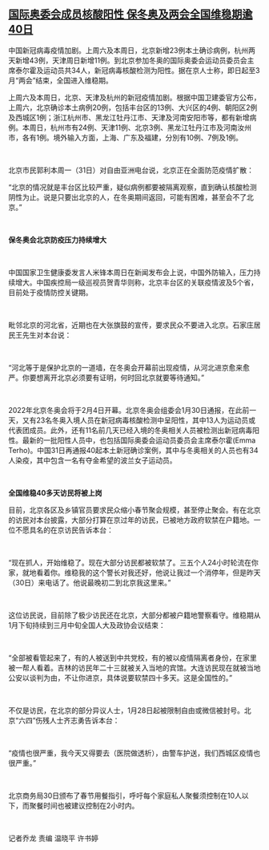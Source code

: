 <!--1643619974000-->
[国际奥委会成员核酸阳性  保冬奥及两会全国维稳期逾40日](https://www.rfa.org/mandarin/yataibaodao/ql1-01312022040551.html)
------

<p><span style="font-weight: 400;">中国新冠病毒疫情加剧。上周六及本周日，北京新增23例本土确诊病例，杭州两天新增43例，天津周日新增11例。到北京参加冬奥的国际奥委会运动员委员会主席泰尔霍及运动员共34人，新冠病毒核酸检测为阳性。据在京人士称，即日起至3月“两会”结束，全国进入维稳期。</span><span style="font-weight: 400;"> </span></p><p><span style="font-weight: 400;">上周六及本周日，北京、天津及杭州的新冠疫情加剧。根据中国卫建委官方公布，上周六，北京确诊本土病例20例，包括丰台区的13例、大兴区的4例、朝阳区2例及西城区1例；浙江杭州市、黑龙江牡丹江市、天津及河南安阳市等，都有新增病例。本周日，杭州市有24例、天津11例、北京3例、黑龙江牡丹江市及河南汝州市，各有1例。境外输入方面，上海、广东及福建，分別有10例、7例及1例。</span></p><p><span style="font-weight: 400;"> </span></p><p><span style="font-weight: 400;">北京市民郭利本周一（31日）对自由亚洲电台说，北京正在全面防范疫情扩散：</span><span style="font-weight: 400;"> </span></p><p><span style="font-weight: 400;">“北京的情况就是丰台区比较严重，疑似病例都要被隔离观察，直到确认核酸检测阴性为止。说是只要出北京的人，在冬奥期间返回，可能有困难，甚至会不了北京。”</span></p><p><span style="font-weight: 400;"> </span></p><p><b>保冬奥会北京防疫压力持续增大</b></p><p><span style="font-weight: 400;"> </span></p><p><span style="font-weight: 400;">中国国家卫生健康委发言人米锋本周日在新闻发布会上说，中国外防输入，压力持续增大。中国疾控局一级巡视员贺青华则称，北京丰台区的关联疫情波及5个省，目前处于疫情防控关键期。</span></p><p><span style="font-weight: 400;"> </span></p><p><span style="font-weight: 400;">毗邻北京的河北省，近期也在大张旗鼓的宣传，要求民众不要进入北京。石家庄居民王先生对本台说：</span></p><p><span style="font-weight: 400;"> </span></p><p><span style="font-weight: 400;">“河北等于是保护北京的一道墙，在冬奥会开幕前出现疫情，从河北进京愈来愈严。你要想离开北京必须要有证明，何时回北京就要等待通知。”</span></p><p><span style="font-weight: 400;"> </span></p><p><span style="font-weight: 400;">2022年北京冬奥会将于2月4日开幕。北京冬奥会组委会1月30日通报，在此前一天，又有23名冬奥入境人员在新冠病毒核酸检测中呈阳性，其中13人为运动员或代表团成员。此外，还有11名前几天已经入境的冬奥相关人员被检测出新冠病毒阳性。最新的一批阳性人员中，也包括国际奥委会运动员委员会主席泰尔霍(Emma Terho)。中国31日再通报40起本土新冠确诊案例，其中与冬奥相关的人员也有34人染疫，其中包含一名有夺金希望的波兰女子运动员。</span></p><p><span style="font-weight: 400;"> </span></p><p><b>全国维稳40多天访民将被上岗</b></p><p><span style="font-weight: 400;">目前，北京各区及乡镇官员要求民众缩小春节聚会规模，甚至停止聚会。有在北京的访民对本台披露，大部分打算在京过年的访民，已被地方政府软禁在户籍地。一位不愿具名的在京访民告诉本台：</span></p><p><span style="font-weight: 400;"> </span></p><p><span style="font-weight: 400;">“现在抓人，开始维稳了。现在大部分访民都被软禁了。三五个人24小时轮流在你家，就地看着你。维稳我的这个警长对我还好，他说让我过一个消停年，但是昨天（30日）来电话了。他说最晚初二到北京我这里来。”</span></p><p><span style="font-weight: 400;"> </span></p><p><span style="font-weight: 400;">这位访民说，目前除了极少访民还在北京，大部分都被户籍地警察看守。维稳期从1月下旬持续到三月中旬全国人大及政协会议结束：</span></p><p><span style="font-weight: 400;"> </span></p><p><span style="font-weight: 400;">“全部被看管起来了，有的人被送到中共党校，有的被以疫情隔离者身份，在家里被一帮人看着。吉林的访民年二十三就被关入当地的宾馆。大连访民现在就被当地公安以谈判为由，不让你进京，具体说要软禁四十多天。这是全国性的。”</span></p><p><span style="font-weight: 400;"> </span></p><p><span style="font-weight: 400;">不仅是访民，在北京的部分异议人士，1月28日起被限制自由或微信被封号。北京“六四”伤残人士齐志勇告诉本台：</span></p><p><span style="font-weight: 400;"> </span></p><p><span style="font-weight: 400;">“疫情也很严重，我今天又得要去（医院做透析），由警车护送，我们西城区疫情也很严重。”</span></p><p><span style="font-weight: 400;"> </span></p><p><span style="font-weight: 400;">北京商务局30日颁布了春节用餐指引，呼吁每个家庭私人聚餐须控制在10人以下，而聚餐时间也被建议控制在2小时内。</span></p><p><span style="font-weight: 400;"> </span></p><p><span style="font-weight: 400;">记者乔龙 责编 </span><span style="font-weight: 400;">温晓平 许书婷</span></p><p><span style="font-weight: 400;"> </span></p><p></p>
